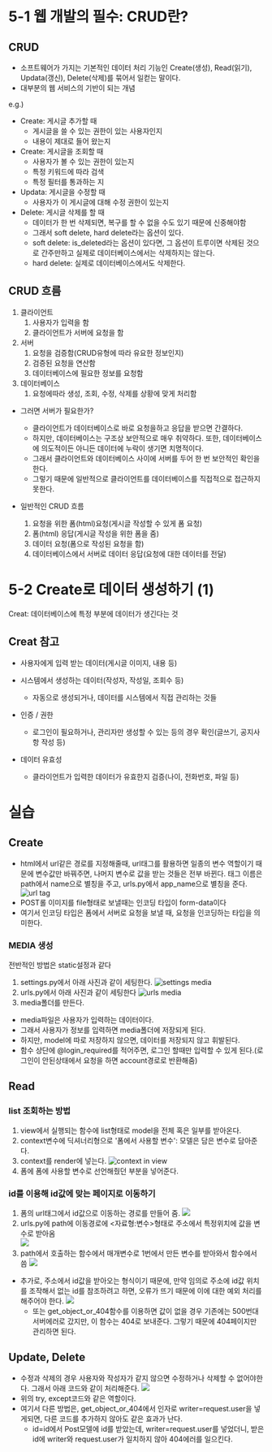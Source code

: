 # 5-1 웹 개발의 필수: CRUD란?
## CRUD
* 소프트웨어가 가지는 기본적인 데이터 처리 기능인 Create(생성), Read(읽기), Updata(갱신), Delete(삭제)를 묶어서 일컫는 말이다.
* 대부분의 웹 서비스의 기반이 되는 개념

e.g.)
* Create: 게시글 추가할 때
  * 게시글을 쓸 수 있는 권한이 있는 사용자인지
  * 내용이 제대로 들어 왔는지
* Create: 게시글을 조회할 때
  * 사용자가 볼 수 있는 권한이 있는지
  * 특정 키워드에 따라 검색
  * 특정 필터를 통과하는 지
* Updata: 게시글을 수정할 때
  * 사용자가 이 게시글에 대해 수정 권한이 있는지
* Delete: 게시글 삭제를 할 때
  * 데이터가 한 번 삭제되면, 복구를 할 수 없을 수도 있기 때문에 신중해야함
  * 그래서 soft delete, hard delete라는 옵션이 있다.
  * soft delete: is_deleted라는 옵션이 있다면, 그 옵션이 트루이면 삭제된 것으로 간주만하고 실제로 데이터베이스에서는 삭제하지는 않는다.
  * hard delete: 실제로 데이터베이스에서도 삭제한다.

## CRUD 흐름
1. 클라이언트
   1. 사용자가 입력을 함
   2. 클라이언트가 서버에 요청을 함
2. 서버
   1. 요청을 검증함(CRUD유형에 따라 유요한 정보인지)
   2. 검증된 요청을 연산함
   3. 데이터베이스에 필요한 정보를 요청함
3. 데이터베이스
   1. 요청에따라 생성, 조회, 수정, 삭제를 상황에 맞게 처리함

* 그러면 서버가 필요한가?
  * 클라이언트가 데이터베이스로 바로 요청을하고 응답을 받으면 간결하다.
  * 하지만, 데이터베이스는 구조상 보안적으로 매우 취약하다. 또한, 데이터베이스에 의도적이든 아니든 데이터에 누락이 생기면 치명적이다.
  * 그래서 클라이언트와 데이터베이스 사이에 서버를 두어 한 번 보안적인 확인을 한다.
  * 그렇기 때문에 일반적으로 클라이언트를 데이터베이스를 직접적으로 접근하지 못한다.

* 일반적인 CRUD 흐름
  1. 요청을 위한 폼(html)요청(게시글 작성할 수 있게 폼 요청)
  2. 폼(html) 응답(게시글 작성을 위한 폼을 줌)
  3. 데이터 요청(폼으로 작성된 요청을 함)
  4. 데이터베이스에서 서버로 데이터 응답(요청에 대한 데이터를 전달)

# 5-2 Create로 데이터 생성하기 (1)
Creat: 데이터베이스에 특정 부분에 데이터가 생긴다는 것

## Creat 참고
* 사용자에게 입력 받는 데이터(게시글 이미지, 내용 등)
* 시스템에서 생성하는 데이터(작성자, 작성일, 조회수 등)
  * 자동으로 생성되거나, 데이터를 시스템에서 직접 관리하는 것들

* 인증 / 권한
  * 로그인이 필요하거나, 관리자만 생성할 수 있는 등의 경우 확인(글쓰기, 공지사항 작성 등)
* 데이터 유효성
  * 클라이언트가 입력한 데이터가 유효한지 검증(나이, 전화번호, 파일 등)

# 실습
## Create
* html에서 url같은 경로를 지정해줄때, url태그를 활용하면 일종의 변수 역할이기 때문에 변수값만 바꿔주면, 나머지 변수로 값을 받는 것들은 전부 바뀐다. 태그 이름은 path에서 name으로 별칭을 주고, urls.py에서 app_name으로 별칭을 준다.
![url tag](./img/url%20tag.png)
* POST롤 이미지를 file형태로 보낼때는 인코딩 타입이 form-data이다
* 여기서 인코딩 타입은 폼에서 서버로 요청을 보낼 때, 요청을 인코딩하는 타입을 의미한다. 

### MEDIA 생성
전반적인 방법은 static설정과 같다
1. settings.py에서 아래 사진과 같이 세팅한다.
![settings media](./img/settings%20media.png)
2. urls.py에서 아래 사진과 같이 세팅한다
![urls media](./img/urls%20media.png)
3. media폴더를 만든다.

* media파일은 사용자가 입력하는 데이터이다.
* 그래서 사용자가 정보를 입력하면 media폴더에 저장되게 된다.
* 하지만, model에 따로 저장하지 않으면, 데이터를 저장되지 않고 휘발된다.
* 함수 상단에 @login_required를 적어주면, 로그인 할때만 입력할 수 있게 된다.(로그인이 안된상태에서 요청을 하면 account경로로 반환해줌)

## Read
### list 조회하는 방법
1. view에서 실행되는 함수에 list형태로 model을 전체 혹은 일부를 받아온다.
2. context변수에 딕셔너리형으로 '폼에서 사용할 변수': 모델은 담은 변수로 담아준다. 
3. context를 render에 넣는다.
![context in view](./img/context%20view.png)
4. 폼에 폼에 사용할 변수로 선언해줬던 부분을 넣어준다.

### id를 이용해 id값에 맞는 페이지로 이동하기
1. 폼의 url태그에서 id값으로 이동하는 경로를 만들어 줌. 
![](./img/from%20url%20tag.png)
2. urls.py에 path에 이동경로에 <자료형:변수>형태로 주소에서 특정위치에 값을 변수로 받아옴\
![](./img/get%20id%20in%20urls.png)
3. path에서 호출하는 함수에서 매개변수로 1번에서 만든 변수를 받아와서 함수에서 씀
![](./img/context%20view.png)

* 추가로, 주소에서 id값을 받아오는 형식이기 때문에, 만약 임의로 주소에 id값 위치를 조작해서 없는 id를 참조하려고 하면, 오류가 뜨기 때문에 이에 대한 예외 처리를 해주어야 한다.
![](./img/exception%20in%20id.png)
  * 또는 get_object_or_404함수를 이용하면 값이 없을 경우 기존에는 500번대 서버에러로 갔지만, 이 함수는 404로 보내준다. 그렇기 때문에 404페이지만 관리하면 된다.

## Update, Delete
* 수정과 삭제의 경우 사용자와 작성자가 같지 않으면 수정하거나 삭제할 수 없어야한다. 그래서 아래 코드와 같이 처리해준다.
![](./img/delete%20check.png)
* 위의 try, except코드와 같은 역할이다.
* 여기서 다른 방법은, get_object_or_404에서 인자로 writer=request.user을 넣게되면, 다른 코드를 추가하지 않아도 같은 효과가 난다.
  * id=id에서 Post모델에 id를 받았는데, writer=request.user를 넣었더니, 받은 id에 writer와 request.user가 일치하지 않아 404에러를 일으킨다.